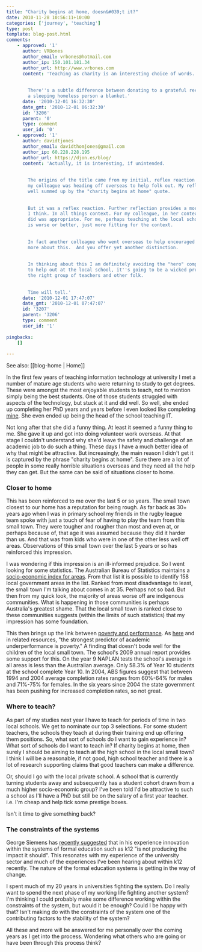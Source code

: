 ```yaml
---
title: "Charity begins at home, doesn&#039;t it?"
date: 2010-11-28 10:56:11+10:00
categories: ['journey', 'teaching']
type: post
template: blog-post.html
comments:
    - approved: '1'
      author: VRBones
      author_email: vrbones@hotmail.com
      author_ip: 150.101.181.34
      author_url: http://www.vrbones.com
      content: 'Teaching as charity is an interesting choice of words.
    
    
        There''s a subtle difference between donating to a grateful recipient, and giving
        a sleeping homeless person a blanket.'
      date: '2010-12-01 16:32:30'
      date_gmt: '2010-12-01 06:32:30'
      id: '3206'
      parent: '0'
      type: comment
      user_id: '0'
    - approved: '1'
      author: davidtjones
      author_email: davidthomjones@gmail.com
      author_ip: 60.228.228.195
      author_url: https://djon.es/blog/
      content: 'Actually, it is interesting, if unintended.
    
    
        The origins of the title came from my initial, reflex reaction to hearing that
        my colleague was heading off overseas to help folk out. My reflex reaction is
        well summed up by the "charity begins at home" quote.
    
    
        But it was a reflex reaction. Further reflection provides a more appropriate response,
        I think. In all things context. For my colleague, in her context, doing what she
        did was appropriate. For me, perhaps teaching at the local school will be appropriate.  Neither
        is worse or better, just more fitting for the context.
    
    
        In fact another colleague who went overseas to help encouraged me to think a bit
        more about this.  And you offer yet another distinction.
    
    
        In thinking about this I am definitely avoiding the "hero" complex. If I do try
        to help out at the local school, it''s going to be a wicked problem and one requiring
        the right group of teachers and other folk.
    
    
        Time will tell.'
      date: '2010-12-01 17:47:07'
      date_gmt: '2010-12-01 07:47:07'
      id: '3207'
      parent: '3206'
      type: comment
      user_id: '1'
    
pingbacks:
    []
    
---
```


See also: [[blog-home | Home]]

In the first few years of teaching information technology at university I met a number of mature age students who were returning to study to get degrees. These were amongst the most enjoyable students to teach, not to mention simply being the best students. One of those students struggled with aspects of the technology, but stuck at it and did well. So well, she ended up completing her PhD years and years before I even looked like completing [mine](/blog2/research/phd-thesis/). She even ended up being the head of the school teaching IT.

Not long after that she did a funny thing. At least it seemed a funny thing to me. She gave it up and got into doing volunteer work overseas. At that stage I couldn't understand why she'd leave the safety and challenge of an academic job to do such a thing. These days I have a much better idea of why that might be attractive. But increasingly, the main reason I didn't get it is captured by the phrase "charity begins at home". Sure there are a lot of people in some really horrible situations overseas and they need all the help they can get. But the same can be said of situations closer to home.

### Closer to home

This has been reinforced to me over the last 5 or so years. The small town closest to our home has a reputation for being rough. As far back as 30+ years ago when I was in primary school my friends in the rugby league team spoke with just a touch of fear of having to play the team from this small town. They were tougher and rougher than most and even at, or perhaps because of, that age it was assumed because they did it harder than us. And that was from kids who were in one of the other less well off areas. Observations of this small town over the last 5 years or so has reinforced this impression.

I was wondering if this impression is an ill-informed prejudice. So I went looking for some statistics. The Australian Bureau of Statistics maintains a [socio-economic index for areas](http://www.abs.gov.au/websitedbs/D3310114.nsf/home/Seifa_entry_page). From that list it is possible to identify 158 local government areas in the list. Ranked from most disadvantage to least, the small town I'm talking about comes in at 35. Perhaps not so bad. But then from my quick look, the majority of areas worse off are indigenous communities. What is happening in those communities is perhaps Australia's greatest shame. That the local small town is ranked close to these communities suggests (within the limits of such statistics) that my impression has some foundation.

This then brings up the link between [poverty and performance](http://www.smh.com.au/national/education/index-reveals-link-between-poverty-and-performance-20101122-1848h.html). As [here](http://www.downes.ca/cgi-bin/page.cgi?post=35346) and in related resources, "the strongest predictor of academic underperformance is poverty." A finding that doesn't bode well for the children of the local small town. The school's 2009 annual report provides some support for this. On the year 9 NAPLAN tests the school's average in all areas is less than the Australian average. Only 58.3% of Year 10 students at the school complete Year 10. In 2004, ABS figures suggest that between 1994 and 2004 average completion rates ranges from 60%-64% for males and 71%-75% for females. In the six years since 2004 the state government has been pushing for increased completion rates, so not great.

### Where to teach?

As part of my studies next year I have to teach for periods of time in two local schools. We get to nominate our top 3 selections. For some student teachers, the schools they teach at during their training end up offering them positions. So, what sort of schools do I want to gain experience in? What sort of schools do I want to teach in? If charity begins at home, then surely I should be aiming to teach at the high school in the local small town? I think I will be a reasonable, if not good, high school teacher and there is a lot of research supporting claims that good teachers can make a difference.

Or, should I go with the local private school. A school that is currently turning students away and subsequently has a student cohort drawn from a much higher socio-economic group? I've been told I'd be attractive to such a school as I'll have a PhD but still be on the salary of a first year teacher. i.e. I'm cheap and help tick some prestige boxes.

Isn't it time to give something back?

### The constraints of the systems

George Siemens has [recently suggested](http://www.elearnspace.org/blog/2010/11/26/the-urgent-need-for-educationlearning-tech-entrepreneurs/) that in his experience innovation within the systems of formal education such as k12 "is not producing the impact it should". This resonates with my experience of the university sector and much of the experiences I've been hearing about within k12 recently. The nature of the formal education systems is getting in the way of change.

I spent much of my 20 years in universities fighting the system. Do I really want to spend the next phase of my working life fighting another system? I'm thinking I could probably make some difference working within the constraints of the system, but would it be enough? Could I be happy with that? Isn't making do with the constraints of the system one of the contributing factors to the stability of the system?

All these and more will be answered for me personally over the coming years as I get into the process. Wondering what others who are going or have been through this process think?